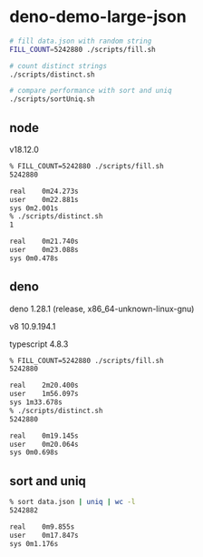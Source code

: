 # deno-demo-large-json

```bash
# fill data.json with random string
FILL_COUNT=5242880 ./scripts/fill.sh

# count distinct strings
./scripts/distinct.sh

# compare performance with sort and uniq
./scripts/sortUniq.sh
```
## node
v18.12.0
```bash
% FILL_COUNT=5242880 ./scripts/fill.sh
5242880

real	0m24.273s
user	0m22.881s
sys	0m2.001s
% ./scripts/distinct.sh
1

real	0m21.740s
user	0m23.088s
sys	0m0.478s
```
## deno
deno 1.28.1 (release, x86_64-unknown-linux-gnu)

v8 10.9.194.1

typescript 4.8.3

```bash
% FILL_COUNT=5242880 ./scripts/fill.sh
5242880

real	2m20.400s
user	1m56.097s
sys	1m33.678s
% ./scripts/distinct.sh
5242880

real	0m19.145s
user	0m20.064s
sys	0m0.698s
```
## sort and uniq
```bash
% sort data.json | uniq | wc -l
5242882

real	0m9.855s
user	0m17.847s
sys	0m1.176s
```
